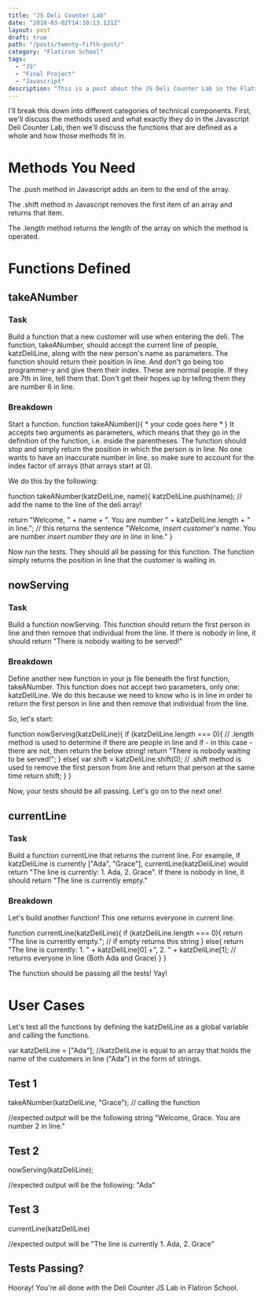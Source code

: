 ```yaml
---
title: "JS Deli Counter Lab"
date: "2018-03-02T14:10:13.121Z"
layout: post
draft: true
path: "/posts/twenty-fifth-post/"
category: "Flatiron School"
tags:
  - "JS"
  - "Final Project"
  - "Javascript"
description: "This is a post about the JS Deli Counter Lab in the Flatiron School Community-Based Bootcamp."
---
```


I'll break this down into different categories of technical components. First, we'll discuss the methods used and what exactly they do in the Javascript Deli Counter Lab, then we'll discuss the functions that are defined as a whole and how those methods fit in. 

# Methods You Need

The .push method in Javascript adds an item to the end of the array. 

The .shift method in Javascript removes the first item of an array and returns that item. 

The .length method returns the length of the array on which the method is operated. 

# Functions Defined

## takeANumber

### Task

Build a function that a new customer will use when entering the deli. The function, takeANumber, should accept the current line of people, katzDeliLine, along with the new person's name as parameters. The function should return their position in line. And don't go being too programmer-y and give them their index. These are normal people. If they are 7th in line, tell them that. Don't get their hopes up by telling them they are number 6 in line.

### Breakdown

Start a function. function takeANumber(){ * your code goes here * }
It accepts two arguments as parameters, which means that they go in the definition of the function, i.e. inside the parentheses. The function should stop and simply return the position in which the person is in line. No one wants to have an inaccurate number in line, so make sure to account for the index factor of arrays (that arrays start at 0). 

We do this by the following: 

function takeANumber(katzDeliLine, name){
	katzDeliLine.push(name); // add the name to the line of the deli array!

return "Welcome, " + name + ". You are number " + katzDeliLine.length + " in line."; // this returns the sentence "Welcome, *insert customer's name*. You are number *insert number they are in line* in line."
}

Now run the tests. They should all be passing for this function. The function simply returns the position in line that the customer is waiting in. 

## nowServing

### Task 
Build a function nowServing. This function should return the first person in line and then remove that individual from the line. If there is nobody in line, it should return "There is nobody waiting to be served!"

### Breakdown 

Define another new function in your js file beneath the first function, takeANumber. This function does not accept two parameters, only one: katzDeliLine. We do this because we need to know who is in line in order to return the first person in line and then remove that individual from the line. 

So, let's start: 

function nowServing(katzDeliLine){
	if (katzDeliLine.length === 0){ // .length method is used to determine if there are people in line and if - in this case - there are not, then return the below string!
		 return "There is nobody waiting to be served!";
	}
	else{
		var shift = katzDeliLine.shift(0); // .shift method is used to remove the first person from line and return that person at the same time
		return shift;
	}
}

Now, your tests should be all passing. Let's go on to the next one!

## currentLine 

### Task

Build a function currentLine that returns the current line. For example, if katzDeliLine is currently ["Ada", "Grace"], currentLine(katzDeliLine) would return "The line is currently: 1. Ada, 2. Grace". If there is nobody in line, it should return "The line is currently empty."

### Breakdown

Let's build another function! This one returns everyone in current line. 

function currentLine(katzDeliLine){
	if (katzDeliLine.length === 0){
		return "The line is currently empty."; // if empty returns this string
	}
	else{
		return "The line is currently: 1. " + katzDeliLine[0] +", 2. " + katzDeliLine[1]; // returns everyone in line (Both Ada and Grace)
	}
}

The function should be passing all the tests! Yay! 

# User Cases

Let's test all the functions by defining the katzDeliLine as a global variable and calling the functions.

var katzDeliLine = ["Ada"]; //katzDeliLine is equal to an array that holds the name of the customers in line ("Ada") in the form of strings.

## Test 1

takeANumber(katzDeliLine, "Grace"); // calling the function

//expected output will be the following string "Welcome, Grace. You are number 2 in line."

## Test 2

nowServing(katzDeliLine);

//expected output will be the following: "Ada"

## Test 3

currentLine(katzDeliLine)

//expected output will be "The line is currently 1. Ada, 2. Grace"

## Tests Passing? 

Hooray! You're all done with the Deli Counter JS Lab in Flatiron School. 